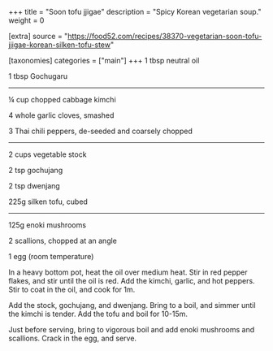 +++
title = "Soon tofu jjigae"
description = "Spicy Korean vegetarian soup."
weight = 0

[extra]
source = "https://food52.com/recipes/38370-vegetarian-soon-tofu-jjigae-korean-silken-tofu-stew"

[taxonomies]
categories = ["main"]
+++
1 tbsp neutral oil

1 tbsp Gochugaru

<hr>

¼ cup chopped cabbage kimchi

4 whole garlic cloves, smashed

3 Thai chili peppers, de-seeded and coarsely chopped

<hr>

2 cups vegetable stock

2 tsp gochujang

2 tsp dwenjang

225g silken tofu, cubed

<hr>

125g enoki mushrooms

2 scallions, chopped at an angle

1 egg (room temperature)
<!-- sep -->
In a heavy bottom pot, heat the oil over medium heat.
Stir in red pepper flakes, and stir until the oil is red.
Add the kimchi, garlic, and hot peppers.
Stir to coat in the oil, and cook for 1m.

Add the stock, gochujang, and dwenjang.
Bring to a boil, and simmer until the kimchi is tender.
Add the tofu and boil for 10-15m.

Just before serving, bring to vigorous boil and add enoki mushrooms and scallions.
Crack in the egg, and serve.
